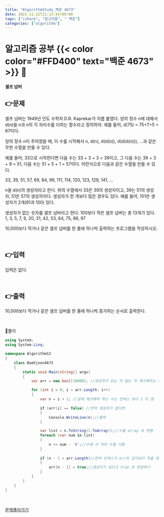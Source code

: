 ```yaml
---
title: "AlgorithmStudy_백준 4673"
date: 2021-11-22T21:13:41+09:00
tags: ["csharp", "알고리즘", " 백준"]
categories: ["algorithm"]
---
```


# 알고리즘 공부 {{< color color="#FFD400" text="백준 4673" >}} 🧐
#### 셀프 넘버

## 👉문제
셀프 넘버는 1949년 인도 수학자 D.R. Kaprekar가 이름 붙였다. 양의 정수 n에 대해서 d(n)을 n과 n의 각 자리수를 더하는 함수라고 정의하자. 예를 들어, d(75) = 75+7+5 = 87이다.

양의 정수 n이 주어졌을 때, 이 수를 시작해서 n, d(n), d(d(n)), d(d(d(n))), ...과 같은 무한 수열을 만들 수 있다. 

예를 들어, 33으로 시작한다면 다음 수는 33 + 3 + 3 = 39이고, 그 다음 수는 39 + 3 + 9 = 51, 다음 수는 51 + 5 + 1 = 57이다. 이런식으로 다음과 같은 수열을 만들 수 있다.

33, 39, 51, 57, 69, 84, 96, 111, 114, 120, 123, 129, 141, ...

n을 d(n)의 생성자라고 한다. 위의 수열에서 33은 39의 생성자이고, 39는 51의 생성자, 51은 57의 생성자이다. 생성자가 한 개보다 많은 경우도 있다. 예를 들어, 101은 생성자가 2개(91과 100) 있다. 

생성자가 없는 숫자를 셀프 넘버라고 한다. 100보다 작은 셀프 넘버는 총 13개가 있다. 1, 3, 5, 7, 9, 20, 31, 42, 53, 64, 75, 86, 97

10,000보다 작거나 같은 셀프 넘버를 한 줄에 하나씩 출력하는 프로그램을 작성하시오.

<br>

## 👉입력  
입력은 없다.


<br>

## 👉출력
10,000보다 작거나 같은 셀프 넘버를 한 줄에 하나씩 증가하는 순서로 출력한다.

<br>

🍑풀이
```csharp
using System;
using System.Linq;

namespace Algorithm12
{
    class Baekjoon4673
    {
        static void Main(string[] args)
        {
            var arr = new bool[10000]; //생성자가 있는 지 없는 지 체크해주는 배열!

            for (int i = 0; i < arr.Length; i++)
            {
                var n = i + 1; //실제 체크해야 하는 수는 인덱스 보다 1 더 큼.
                
                if (arr[i] == false) //만약 생성자가 없다면
                {
                    Console.WriteLine(n);//출력
                }

                var list = n.ToString().ToArray();//수를 array 로 변환
                foreach (var num in list)
                {
                    n += num - '0';//수에 각 자리 수를 더함
                }
                
                if (n - 1 < arr.Length)//만약 인덱스가 arr의 길이보다 작을 경우에는
                {
                    arr[n - 1] = true;//생성자가 있다고 true 로 변경하기
                }
            }
        }
    }
}
```

<br>

[문제풀러가기](https://www.acmicpc.net/problem/4673)